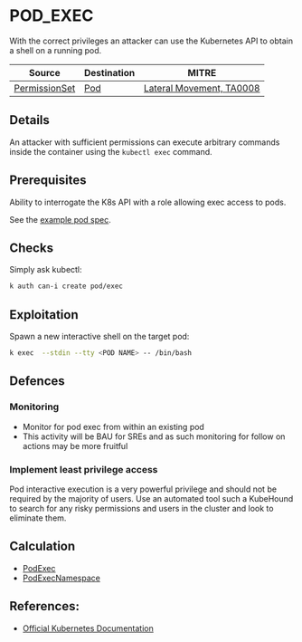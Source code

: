 <!--
id: POD_EXEC
name: "Exec into running pod"
mitreAttackTechnique: N/A - N/A
mitreAttackTactic: TA0008 - Lateral Movement
-->

# POD_EXEC

With the correct privileges an attacker can use the Kubernetes API to obtain a shell on a running pod.

| Source                                    | Destination                           | MITRE                            |
| ----------------------------------------- | ------------------------------------- |----------------------------------|
| [PermissionSet](../vertices/PERMISSIONSET.md)  | [Pod](../vertices/POD.md) | [Lateral Movement, TA0008](https://attack.mitre.org/tactics/TA0008/)  |

## Details

An attacker with sufficient permissions can execute arbitrary commands inside the container using the `kubectl exec` command.

## Prerequisites

Ability to interrogate the K8s API with a role allowing exec access to pods.

See the [example pod spec](../../test/setup/test-cluster/attacks/POD_EXEC.yaml).

## Checks

Simply ask kubectl:

```bash
k auth can-i create pod/exec
```

## Exploitation

Spawn a new interactive shell on the target pod:

```bash
k exec  --stdin --tty <POD NAME> -- /bin/bash
```

## Defences

### Monitoring

+ Monitor for pod exec from within an existing pod 
+ This activity will be BAU for SREs and as such monitoring for follow on actions may be more fruitful

### Implement least privilege access

Pod interactive execution is a very powerful privilege and should not be required by the majority of users. Use an automated tool such a KubeHound to search for any risky permissions and users in the cluster and look to eliminate them.

## Calculation

+ [PodExec](../../pkg/kubehound/graph/edge/pod_exec.go)
+ [PodExecNamespace](../../pkg/kubehound/graph/edge/pod_exec_namespace.go)

## References:

+ [Official Kubernetes Documentation](https://kubernetes.io/docs/tasks/debug/debug-application/get-shell-running-container/)
